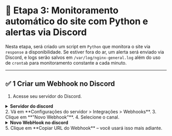 # 🚨 Etapa 3: Monitoramento automático do site com Python e alertas via Discord

Nesta etapa, será criado um script em `Python` que monitora o site via `response` a disponibilidade. Se estiver fora do ar, um alerta será enviado via Discord, e logs serão salvos em `/var/log/nginx-general.log` além do uso de `crontab` para monitoramento constante a cada minuto.

---

## ✅ 1 Criar um Webhook no Discord

1. Acesse seu servidor do Discord.
<details> <summary><b>Servidor do discord</b></summary> <img src="../assets/disc-server.png" width="700px" alt="Servidor do discord"> </details>
2. Vá em **Configurações do servidor > Integrações > Webhooks**.
3. Clique em **"Novo Webhook"**.
4. Selecione o canal.
<details> <summary><b>Novo WebHook no discord</b></summary> <img src="../assets/disc-server.png" width="700px" alt="WebHook no discord"> </details>
5. Clique em **Copiar URL do Webhook** – você usará isso mais adiante.

